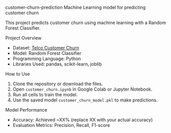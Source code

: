 customer-churn-prediction
Machine Learning model for predicting customer churn

This project predicts customer churn using machine learning with a Random Forest Classifier.

Project Overview
- Dataset: [Telco Customer Churn](https://www.kaggle.com/datasets/blastchar/telco-customer-churn)
- Model: Random Forest Classifier
- Programming Language: Python
- Libraries Used: pandas, scikit-learn, joblib

How to Use
1. Clone the repository or download the files.
2. Open `customer_churn.ipynb` in Google Colab or Jupyter Notebook.
3. Run all cells to train the model.
4. Use the saved model `customer_churn_model.pkl` to make predictions.

Model Performance
- Accuracy: Achieved ~XX% (replace XX with your actual accuracy)
- Evaluation Metrics: Precision, Recall, F1-score

